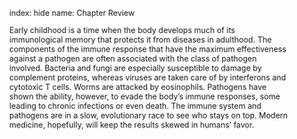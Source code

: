 index: hide
name: Chapter Review

Early childhood is a time when the body develops much of its immunological memory that protects it from diseases in adulthood. The components of the immune response that have the maximum effectiveness against a pathogen are often associated with the class of pathogen involved. Bacteria and fungi are especially susceptible to damage by complement proteins, whereas viruses are taken care of by interferons and cytotoxic T cells. Worms are attacked by eosinophils. Pathogens have shown the ability, however, to evade the body’s immune responses, some leading to chronic infections or even death. The immune system and pathogens are in a slow, evolutionary race to see who stays on top. Modern medicine, hopefully, will keep the results skewed in humans’ favor.
